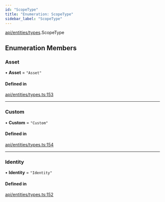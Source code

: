 ```yaml
---
id: "ScopeType"
title: "Enumeration: ScopeType"
sidebar_label: "ScopeType"
---
```


[api/entities/types](../../../../../modules/API/Entities/Types/Types.md).ScopeType

## Enumeration Members

### Asset

• **Asset** = ``"Asset"``

#### Defined in

[api/entities/types.ts:153](https://github.com/PolymeshAssociation/polymesh-sdk/blob/fbf6882d0/src/api/entities/types.ts#L153)

___

### Custom

• **Custom** = ``"Custom"``

#### Defined in

[api/entities/types.ts:154](https://github.com/PolymeshAssociation/polymesh-sdk/blob/fbf6882d0/src/api/entities/types.ts#L154)

___

### Identity

• **Identity** = ``"Identity"``

#### Defined in

[api/entities/types.ts:152](https://github.com/PolymeshAssociation/polymesh-sdk/blob/fbf6882d0/src/api/entities/types.ts#L152)

